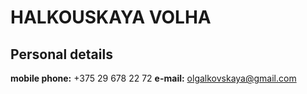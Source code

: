 # HALKOUSKAYA VOLHA
## Personal details
**mobile phone:** +375  29 678 22 72 
**e-mail:** olgalkovskaya@gmail.com
